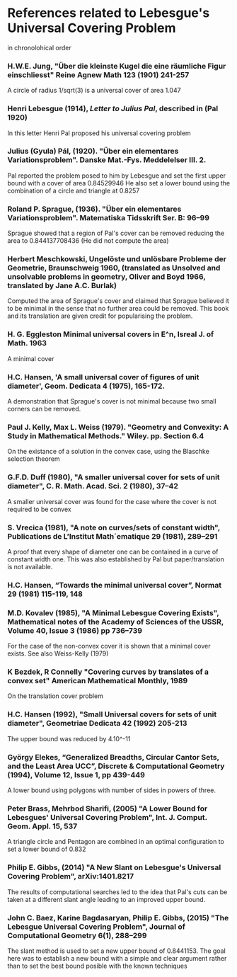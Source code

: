 # References related to Lebesgue's Universal Covering Problem
in chronolohical order

### H.W.E. Jung, "Über die kleinste Kugel die eine räumliche Figur einschliesst" Reine Agnew Math 123 (1901) 241-257
A circle of radius 1/sqrt(3) is a universal cover of area 1.047

### Henri Lebesgue (1914), *Letter to Julius Pal*, described in (Pal 1920)
In this letter Henri Pal proposed his universal covering problem

### Julius (Gyula) Pál, (1920). "Über ein elementares Variationsproblem". Danske Mat.-Fys. Meddelelser III. 2.
Pal reported the problem posed to him by Lebesgue and set the first upper bound with a cover of area 0.84529946
He also set a lower bound using the combination of a circle and triangle at 0.8257

### Roland P. Sprague, (1936). "Über ein elementares Variationsproblem". Matematiska Tidsskrift Ser. B: 96–99
Sprague showed that a region of Pal's cover can be removed reducing the area to 0.844137708436 (He did not compute the area)

### Herbert Meschkowski, Ungelöste und unlösbare Probleme der Geometrie, Braunschweig 1960, (translated as Unsolved and unsolvable problems in geometry, Oliver and Boyd 1966, translated by Jane A.C. Burlak)
Computed the area of Sprague's cover and claimed that Sprague believed it to be minimal in the sense that no further area could be removed. This book and its translation are given credit for popularising the problem. 

### H. G. Eggleston Minimal universal covers in E^n, Isreal J. of Math. 1963
A minimal cover

### H.C. Hansen, 'A small universal cover of figures of unit diameter', Geom. Dedicata 4 (1975), 165-172.
A demonstration that Sprague's cover is not minimal because two small corners can be removed.

### Paul J. Kelly, Max L. Weiss (1979). "Geometry and Convexity: A Study in Mathematical Methods." Wiley. pp. Section 6.4
On the existance of a solution in the convex case, using the Blaschke selection theorem

### G.F.D. Duff (1980), "A smaller universal cover for sets of unit diameter", C. R. Math. Acad. Sci. 2 (1980), 37–42
A smaller universal cover was found for the case where the cover is not required to be convex

### S. Vrecica (1981), "A note on curves/sets of constant width", Publications de L’Institut Math´ematique 29 (1981), 289–291
A proof that every shape of diameter one can be contained in a curve of constant width one. This was also established by Pal but paper/translation is not available.

### H.C. Hansen, “Towards the minimal universal cover”, Normat 29 (1981) 115-119, 148

### M.D. Kovalev (1985), "A Minimal Lebesgue Covering Exists", Mathematical notes of the Academy of Sciences of the USSR, Volume 40, Issue 3 (1986) pp 736–739
For the case of the non-convex cover it is shown that a minimal cover exists. See also Weiss-Kelly (1979)

### K Bezdek, R Connelly "Covering curves by translates of a convex set" American Mathematical Monthly, 1989
On the translation cover problem

### H.C. Hansen (1992), "Small Universal covers for sets of unit diameter", Geometriae Dedicata 42 (1992) 205-213
The upper bound was reduced by 4.10^-11

### György Elekes, “Generalized Breadths, Circular Cantor Sets, and the Least Area UCC”, Discrete & Computational Geometry (1994), Volume 12, Issue 1, pp 439-449
A lower bound using polygons with number of sides in powers of three. 

### Peter Brass, Mehrbod Sharifi, (2005) "A Lower Bound for Lebesgues' Universal Covering Problem", Int. J. Comput. Geom. Appl. 15, 537
A triangle circle and Pentagon are combined in an optimal configuration to set a lower bound of 0.832 

### Philip E. Gibbs, (2014) "A New Slant on Lebesgue's Universal Covering Problem", arXiv:1401.8217
The results of computational searches led to the idea that Pal's cuts can be taken at a different slant angle leading to an improved upper bound.

### John C. Baez, Karine Bagdasaryan, Philip E. Gibbs, (2015) "The Lebesgue Universal Covering Problem", Journal of Computational Geometry 6(1), 288–299
The slant method is used to set a new upper bound of 0.8441153. The goal here was to establish a new bound with a simple and clear argument rather than to set the best bound posible with the known techniques
